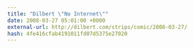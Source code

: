 ```yaml
---
title: "Dilbert \"No Internet\""
date: 2008-03-27 05:01:00 +0000
external-url: http://dilbert.com/strips/comic/2008-03-27/
hash: 4fe416cfab4191011fd07d5375e27020
---
```



